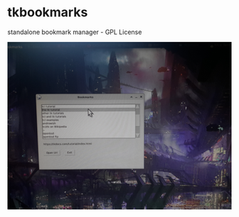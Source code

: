 # tkbookmarks
standalone bookmark manager - GPL License

![tkbookmarks on desktop](/screenshot1.jpg) 
